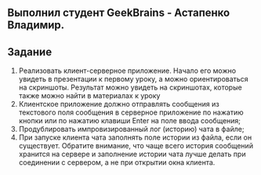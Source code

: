 <h2>Выполнил студент GeekBrains - Астапенко Владимир.</h2>
<h2>Задание</h2>

1. Реализовать клиент-серверное приложение. Начало его можно увидеть в презентации к первому уроку,
   а можно ориентироваться на скриншоты. Результат можно увидеть на скриншотах,
   которые также можно найти в материалах к уроку
2. Клиентское приложение должно отправлять сообщения из текстового поля сообщения
   в серверное приложение по нажатию кнопки или по нажатию клавиши Enter на поле ввода сообщения;
3. Продублировать импровизированный лог (историю) чата в файле;
4. При запуске клиента чата заполнять поле истории из файла, если он существует.
   Обратите внимание, что чаще всего история сообщений хранится на сервере и заполнение истории чата
   лучше делать при соединении с сервером, а не при открытии окна клиента.
